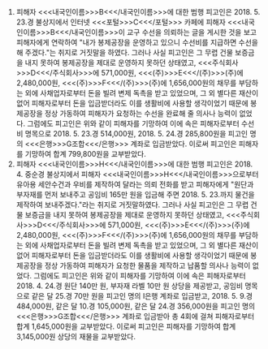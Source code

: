 1. 피해자 <<<내국인이름>>>B<<</내국인이름>>>에 대한 범행
피고인은 2018. 5. 23.경 불상지에서 인터넷 <<<포털>>>C<<</포털>>> 카페에 피해자 <<<내국인이름>>>B<<</내국인이름>>>이 교구 수선을 의뢰하는 글을 게시한 것을 보고 피해자에게 연락하여 "내가 봉제공장을 운영하고 있으니 수선비를 지급하면 수선을 해 주겠다."는 취지로 거짓말을 하였다.
그러나 사실 피고인은 그 무렵 건물 보증금을 내지 못하여 봉제공장을 제대로 운영하지 못하던 상태였고, <<<주식회사>>>D<<</주식회사>>>에 571,000원, <<<(주)>>>E<<</(주)>>>(주)에 2,480,000원, <<<(주)>>>F<<</(주)>>>(주)에 1,656,000원의 채무를 부담하는 외에 사채업자로부터 돈을 빌려 변제 독촉을 받고 있었으며, 그 외 별다른 재산이 없어 피해자로부터 돈을 입금받더라도 이를 생활비에 사용할 생각이었기 때문에 봉제공장을 정상 가동하여 피해자가 요청하는 수선을 완료해 줄 의사나 능력이 없었다.
그럼에도 피고인은 위와 같이 피해자를 기망하여 이에 속은 피해자로부터 수선비 명목으로 2018. 5. 23.경 514,000원, 2018. 5. 24.경 285,800원을 피고인 명의 <<<은행>>>G조합<<</은행>>> 계좌로 입금받았다.
이로써 피고인은 피해자를 기망하여 합계 799,800원을 교부받았다.
2. 피해자 <<<내국인이름>>>H<<</내국인이름>>>에 대한 범행
피고인은 2018. 4. 중순경 불상지에서 피해자 <<<내국인이름>>>H<<</내국인이름>>>으로부터 유아용 세안수건과 우비를 제작하여 달라는 의뢰 전화를 받고 피해자에게 "원단과 부자재를 먼저 보내주고 공임비 165만 원을 입금해 주면 2018. 5. 23.까지 물건을 제작하여 보내주겠다."라는 취지로 거짓말하였다.
그러나 사실 피고인은 그 무렵 건물 보증금을 내지 못하여 봉제공장을 제대로 운영하지 못하던 상태였고, <<<주식회사>>>D<<</주식회사>>>에 571,000원, <<<(주)>>>E<<</(주)>>>(주)에 2,480,000원, <<<(주)>>>F<<</(주)>>>(주)에 1,656,000원의 채무를 부담하는 외에 사채업자로부터 돈을 빌려 변제 독촉을 받고 있었으며, 그 외 별다른 재산이 없어 피해자로부터 돈을 입금받더라도 이를 생활비에 사용할 생각이었기 때문에 봉제공장을 정상 가동하여 피해자가 요청한 물품을 제작하고 납품할 의사나 능력이 없었다.
그럼에도 피고인은 위와 같이 피해자를 기망하여 이에 속은 피해자로부터 2018. 4. 24.경 원단 140만 원, 부자재 라벨 10만 원 상당을 제공받고, 공임비 명목으로 같은 달 25.경 70만 원을 피고인 명의 I은행 계좌로 입금받고, 2018. 5. 9.경 484,000원, 같은 달 10.경 105,000원, 같은 달 24.경 356,000원을 피고인 명의 <<<은행>>>G조합<<</은행>>> 계좌로 입금받아 총 4회에 걸쳐 피해자로부터 합계 1,645,000원을 교부받았다.
이로써 피고인은 피해자를 기망하여 합계 3,145,000원 상당의 재물을 교부받았다.